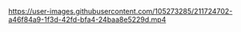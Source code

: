 


https://user-images.githubusercontent.com/105273285/211724702-a46f84a9-1f3d-42fd-bfa4-24baa8e5229d.mp4

